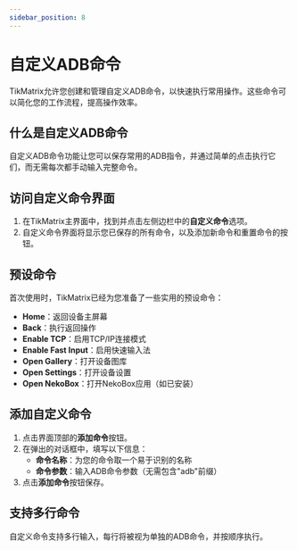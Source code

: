```yaml
---
sidebar_position: 8
---
```


# 自定义ADB命令

TikMatrix允许您创建和管理自定义ADB命令，以快速执行常用操作。这些命令可以简化您的工作流程，提高操作效率。

## 什么是自定义ADB命令

自定义ADB命令功能让您可以保存常用的ADB指令，并通过简单的点击执行它们，而无需每次都手动输入完整命令。

## 访问自定义命令界面

1. 在TikMatrix主界面中，找到并点击左侧边栏中的**自定义命令**选项。
2. 自定义命令界面将显示您已保存的所有命令，以及添加新命令和重置命令的按钮。

## 预设命令

首次使用时，TikMatrix已经为您准备了一些实用的预设命令：

- **Home**：返回设备主屏幕
- **Back**：执行返回操作
- **Enable TCP**：启用TCP/IP连接模式
- **Enable Fast Input**：启用快速输入法
- **Open Gallery**：打开设备图库
- **Open Settings**：打开设备设置
- **Open NekoBox**：打开NekoBox应用（如已安装）

## 添加自定义命令

1. 点击界面顶部的**添加命令**按钮。
2. 在弹出的对话框中，填写以下信息：
   - **命令名称**：为您的命令取一个易于识别的名称
   - **命令参数**：输入ADB命令参数（无需包含"adb"前缀）
3. 点击**添加命令**按钮保存。

## 支持多行命令

自定义命令支持多行输入，每行将被视为单独的ADB命令，并按顺序执行。
